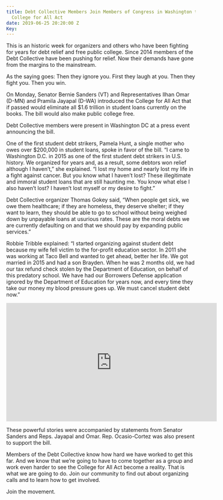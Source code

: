 ```yaml
---
title: Debt Collective Members Join Members of Congress in Washington to Endorse the
  College for All Act
date: 2019-06-25 20:20:00 Z
Key: 
---
```


This is an historic week for organizers and others who have been fighting for years for debt relief and free public college. Since 2014 members of the Debt Collective have been pushing for relief. Now their demands have gone from the margins to the mainstream. 

As the saying goes:
Then they ignore you.
First they laugh at you.
Then they fight you.
Then you win. 

On Monday, Senator Bernie Sanders (VT) and Representatives Ilhan Omar (D-MN) and Pramila Jayapal (D-WA) introduced the College for All Act that if passed would eliminate all $1.6 trillion in student loans currently on the books. The bill would also make public college free.

Debt Collective members were present in Washington DC at a press event announcing the bill. 

One of the first student debt strikers, Pamela Hunt, a single mother who owes over $200,000 in student loans, spoke in favor of the bill. “I came to Washington D.C. in 2015 as one of the first student debt strikers in U.S. history. We organized for years and, as a result, some debtors won relief although I haven’t,” she explained. “I lost my home and nearly lost my life in a fight against cancer. But you know what I haven’t lost? These illegitimate and immoral student loans that are still haunting me. You know what else I also haven’t lost? I haven’t lost myself or my desire to fight.”

Debt Collective organizer Thomas Gokey said, “When people get sick, we owe them healthcare; if they are homeless, they deserve shelter; if they want to learn, they should be able to go to school without being weighed down by unpayable loans at usurious rates. These are the moral debts we are currently defaulting on and that we should pay by expanding public services.”

Robbie Tribble explained: “I started organizing against student debt because my wife fell victim to the for-profit education sector. In 2011 she was working at Taco Bell and wanted to get ahead, better her life. We got married in 2015 and had a son Brayden. When he was 2 months old, we had our tax refund check stolen by the Department of Education, on behalf of this predatory school. We have had our Borrowers Defense application ignored by the Department of Education for years now, and every time they take our money my blood pressure goes up. We must cancel student debt now.”

<iframe width="560" height="315" src="https://www.youtube.com/embed/mgrxuivyO8U" frameborder="0" allow="accelerometer; autoplay; encrypted-media; gyroscope; picture-in-picture" allowfullscreen></iframe>

These powerful stories were accompanied by statements from Senator Sanders and Reps. Jayapal and Omar. Rep. Ocasio-Cortez was also present to support the bill. 

Members of the Debt Collective know how hard we have worked to get this far. And we know that we’re going to have to come together as a group and work even harder to see the College for All Act become a reality. That is what we are going to do. Join our community to find out about organizing calls and to learn how to get involved. 

Join the movement. 


